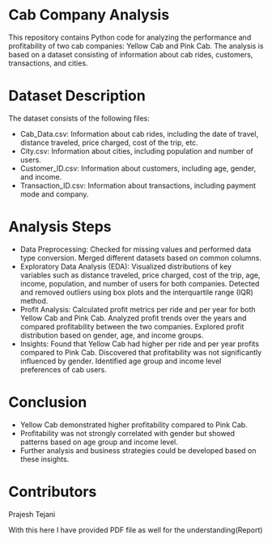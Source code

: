 # Cab Company Analysis
This repository contains Python code for analyzing the performance and profitability of two cab companies: Yellow Cab and Pink Cab. The analysis is based on a dataset consisting of information about cab rides, customers, transactions, and cities.

# Dataset Description
The dataset consists of the following files:
- Cab_Data.csv: Information about cab rides, including the date of travel, distance traveled, price charged, cost of the trip, etc.
- City.csv: Information about cities, including population and number of users.
- Customer_ID.csv: Information about customers, including age, gender, and income.
- Transaction_ID.csv: Information about transactions, including payment mode and company.

# Analysis Steps
  - Data Preprocessing:
  Checked for missing values and performed data type conversion.
  Merged different datasets based on common columns.
  - Exploratory Data Analysis (EDA):
  Visualized distributions of key variables such as distance traveled, price charged, cost of the trip, age, income, population, and number of users for both companies.
  Detected and removed outliers using box plots and the interquartile range (IQR) method.
  - Profit Analysis:
  Calculated profit metrics per ride and per year for both Yellow Cab and Pink Cab.
  Analyzed profit trends over the years and compared profitability between the two companies.
  Explored profit distribution based on gender, age, and income groups.
  - Insights:
  Found that Yellow Cab had higher per ride and per year profits compared to Pink Cab.
  Discovered that profitability was not significantly influenced by gender.
  Identified age group and income level preferences of cab users.

# Conclusion
- Yellow Cab demonstrated higher profitability compared to Pink Cab.
- Profitability was not strongly correlated with gender but showed patterns based on age group and income level.
- Further analysis and business strategies could be developed based on these insights.

# Contributors
Prajesh Tejani

With this here I have provided PDF file as well for the understanding(Report)
